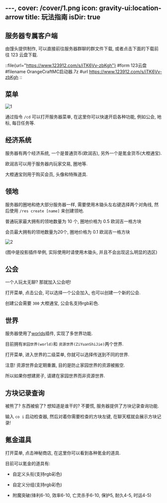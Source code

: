 ---,
cover: /cover/1.png
icon: gravity-ui:location-arrow
title: 玩法指南
isDir: true
---

## 服务器专属客户端

由馒头提供制作, 可以直接前往服务器群聊的群文件下载, 或者点击下面的下载前往 123 云盘下载.

::file{url="https://www.123912.com/s/iTK6Vv-zbKgh"}
#form
123云盘
#filename
OrangeCraftMC启动器.7z
#url
https://www.123912.com/s/iTK6Vv-zbKgh
::

## 菜单

![1](/play/1.webp)

通过指令 `/cd` 可以打开服务器菜单, 在这里你可以快速开启各种功能, 例如公会, 地标, 每日任务等.

## 经济系统

服务器有两个经济系统, 一个是普通货币(欧润吉), 另外一个是氪金货币(大橙通宝).

欧润吉可以用于服务器内玩家交易, 圈地等.

大橙通宝则用于购买会员, 头像和特殊道具.

## 领地

服务器的圈地和绝大部分服务器一样, 需要使用木锄头左右键选择两个对角线, 然后使用 `/res create [name]` 来创建领地.

普通玩家最大拥有的领地数量为 10 个, 圈地价格为 0.5 欧润吉一格方块

会员最大拥有的领地数量为20个, 圈地价格为 0.1 欧润吉一格方块

![2](/play/2.webp)

(图中是投影插件举例, 实际使用时请使用木锄头, 并且不会出现这么明显的选区)

## 公会

一个人玩太无聊? 那就加入公会吧!

打开菜单, 点击公会, 可以选择一个公会加入, 也可以创建一个新的公会.

创建公会需要 `300` 大橙通宝, 公会名支持rgb彩色.

## 世界

服务器使用了[worlds](https://modrinth.com/plugin/worlds-1)插件, 实现了多世界功能.

目前拥有`家园世界(world)`和 `资源世界(ZiYuanShiJie)`两个世界.

打开菜单, 进入世界的二级菜单, 你就可以选择传送到不同的世界.

注意! 资源世界会定期重置, 目的是防止家园世界的资源被搬空.

所以如果你想建房子, 请建在家园世界而非资源世界.

## 方块记录查询

被熊了? 东西被偷了? 想知道是谁干的? 不要慌, 服务器提供了方块记录查询功能.

输入 `co i` 启动检查器, 然后对着你需要检查的方块左键, 在聊天框就会展示方块记录!

## 氪金道具

打开菜单, 点击神秘商店, 在这里你可以看到各种氪金的道具.

目前可以氪金的道具有:

- 自定义头衔(支持rgb彩色)

- 自定义分组(支持rgb彩色)

- 附魔突破(锋利6-10, 效率6-10, 亡灵杀手6-10, 保护5, 耐久4-5, 时运4-5)
